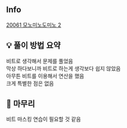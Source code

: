 ## Info
[20061 모노미노도미노 2](https://www.acmicpc.net/problem/20061)

## 💡 풀이 방법 요약

비트로 생각해서 문제를 풀었음  
막상 하다보니까 비트로 하는게 생각보다 쉽지 않았음  
아무튼 비트를 이용해서 연산을 했음  
크게 특별한 점은 없음  

## 🙂 마무리
비트 마스킹 연습이 필요할 것 같음  
